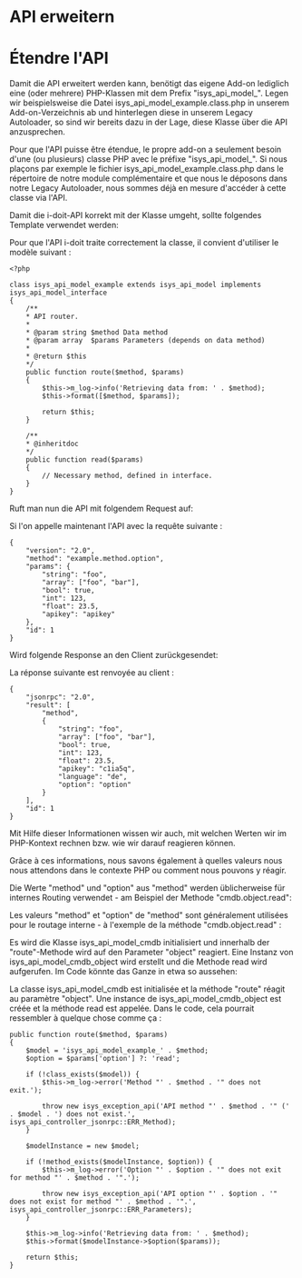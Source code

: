 <!-- TRANSLATED by md-translate -->
# API erweitern

# Étendre l'API

Damit die API erweitert werden kann, benötigt das eigene Add-on lediglich eine (oder mehrere) PHP-Klassen mit dem Prefix "isys_api_model_". Legen wir beispielsweise die Datei isys_api_model_example.class.php in unserem Add-on-Verzeichnis ab und hinterlegen diese in unserem Legacy Autoloader, so sind wir bereits dazu in der Lage, diese Klasse über die API anzusprechen.

Pour que l'API puisse être étendue, le propre add-on a seulement besoin d'une (ou plusieurs) classe PHP avec le préfixe "isys_api_model_". Si nous plaçons par exemple le fichier isys_api_model_example.class.php dans le répertoire de notre module complémentaire et que nous le déposons dans notre Legacy Autoloader, nous sommes déjà en mesure d'accéder à cette classe via l'API.

Damit die i-doit-API korrekt mit der Klasse umgeht, sollte folgendes Template verwendet werden:

Pour que l'API i-doit traite correctement la classe, il convient d'utiliser le modèle suivant :

```
<?php

class isys_api_model_example extends isys_api_model implements isys_api_model_interface
{
    /**
    * API router.
    *
    * @param string $method Data method
    * @param array  $params Parameters (depends on data method)
    *
    * @return $this
    */
    public function route($method, $params)
    {
        $this->m_log->info('Retrieving data from: ' . $method);
        $this->format([$method, $params]);

        return $this;
    }

    /**
    * @inheritdoc
    */
    public function read($params)
    {
        // Necessary method, defined in interface.
    }
}
```

Ruft man nun die API mit folgendem Request auf:

Si l'on appelle maintenant l'API avec la requête suivante :

```
{
    "version": "2.0",
    "method": "example.method.option",
    "params": {
        "string": "foo",
        "array": ["foo", "bar"],
        "bool": true,
        "int": 123,
        "float": 23.5,
        "apikey": "apikey"
    },
    "id": 1
}
```

Wird folgende Response an den Client zurückgesendet:

La réponse suivante est renvoyée au client :

```
{
    "jsonrpc": "2.0",
    "result": [
        "method",
        {
            "string": "foo",
            "array": ["foo", "bar"],
            "bool": true,
            "int": 123,
            "float": 23.5,
            "apikey": "c1ia5q",
            "language": "de",
            "option": "option"
        }
    ],
    "id": 1
}
```

Mit Hilfe dieser Informationen wissen wir auch, mit welchen Werten wir im PHP-Kontext rechnen bzw. wie wir darauf reagieren können.

Grâce à ces informations, nous savons également à quelles valeurs nous nous attendons dans le contexte PHP ou comment nous pouvons y réagir.

Die Werte "method" und "option" aus "method" werden üblicherweise für internes Routing verwendet - am Beispiel der Methode "cmdb.object.read":

Les valeurs "method" et "option" de "method" sont généralement utilisées pour le routage interne - à l'exemple de la méthode "cmdb.object.read" :

Es wird die Klasse isys_api_model_cmdb initialisiert und innerhalb der "route"-Methode wird auf den Parameter "object" reagiert. Eine Instanz von isys_api_model_cmdb_object wird erstellt und die Methode read wird aufgerufen. Im Code könnte das Ganze in etwa so aussehen:

La classe isys_api_model_cmdb est initialisée et la méthode "route" réagit au paramètre "object". Une instance de isys_api_model_cmdb_object est créée et la méthode read est appelée. Dans le code, cela pourrait ressembler à quelque chose comme ça :

```
public function route($method, $params)
{
    $model = 'isys_api_model_example_' . $method;
    $option = $params['option'] ?: 'read';

    if (!class_exists($model)) {
        $this->m_log->error('Method "' . $method . '" does not exit.');

        throw new isys_exception_api('API method "' . $method . '" (' . $model . ') does not exist.', isys_api_controller_jsonrpc::ERR_Method);
    }

    $modelInstance = new $model;

    if (!method_exists($modelInstance, $option)) {
        $this->m_log->error('Option "' . $option . '" does not exit for method "' . $method . '".');

        throw new isys_exception_api('API option "' . $option . '" does not exist for method "' . $method . '".', isys_api_controller_jsonrpc::ERR_Parameters);
    }

    $this->m_log->info('Retrieving data from: ' . $method);
    $this->format($modelInstance->$option($params));

    return $this;
}
```